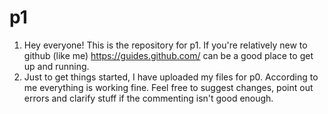 # p1

1. Hey everyone! This is the repository for p1. If you're relatively new to github (like me) https://guides.github.com/ can be a good place to get up and running.
2. Just to get things started, I have uploaded my files for p0. According to me everything is working fine. Feel free to suggest changes, point out errors and clarify stuff if the commenting isn't good enough.
